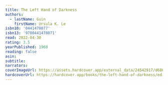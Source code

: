 ```yaml
---
title: The Left Hand of Darkness
authors:
  - lastName: Guin
    firstName: Ursula K. Le
isbn10: '0441478077'
isbn13: '9780441478071'
read: 2022-04-30
rating: 3.5
yearPublished: 1969
reading: false
asin:
subtitle:
narrators:
coverImageUrl: https://assets.hardcover.app/external_data/24542917/d68669a2fa471f20f2bec91f8c35c8b855470387.jpeg
hardcoverUrl: https://hardcover.app/books/the-left-hand-of-darkness/editions/30400648
---
```

